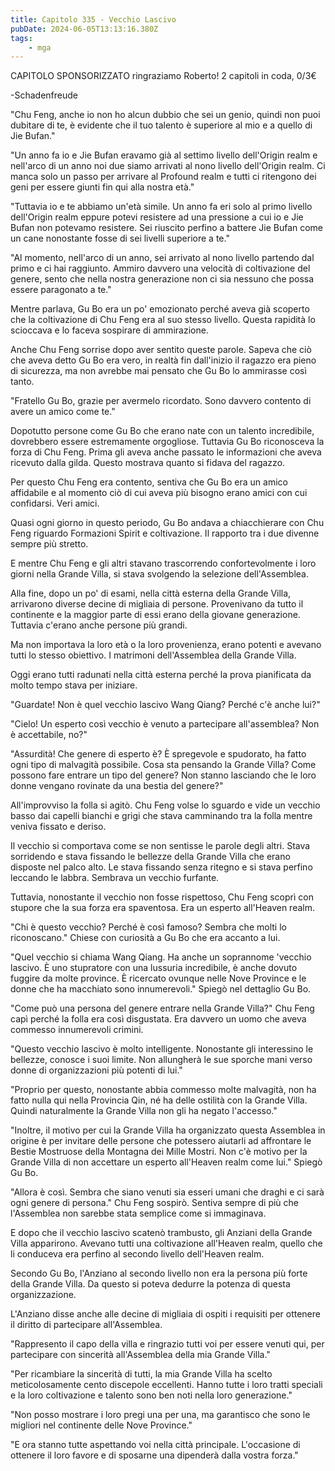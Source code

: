```yaml
---
title: Capitolo 335 - Vecchio Lascivo
pubDate: 2024-06-05T13:13:16.380Z
tags:
    - mga
---
```

                
CAPITOLO SPONSORIZZATO ringraziamo Roberto!
2 capitoli in coda, 0/3€


-Schadenfreude


"Chu Feng, anche io non ho alcun dubbio che sei un genio, quindi non puoi dubitare di te, è evidente che il tuo talento è superiore al mio e a quello di Jie Bufan."


"Un anno fa io e Jie Bufan eravamo già al settimo livello dell'Origin realm e nell'arco di un anno noi due siamo arrivati al nono livello dell'Origin realm. Ci manca solo un passo per arrivare al Profound realm e tutti ci ritengono dei geni per essere giunti fin qui alla nostra età."


"Tuttavia io e te abbiamo un'età simile. Un anno fa eri solo al primo livello dell'Origin realm eppure potevi resistere ad una pressione a cui io e Jie Bufan non potevamo resistere. Sei riuscito perfino a battere Jie Bufan come un cane nonostante fosse di sei livelli superiore a te."


"Al momento, nell'arco di un anno, sei arrivato al nono livello partendo dal primo e ci hai raggiunto. Ammiro davvero una velocità di coltivazione del genere, sento che nella nostra generazione non ci sia nessuno che possa essere paragonato a te."


Mentre parlava, Gu Bo era un po' emozionato perché aveva già scoperto che la coltivazione di Chu Feng era al suo stesso livello. Questa rapidità lo scioccava e lo faceva sospirare di ammirazione.


Anche Chu Feng sorrise dopo aver sentito queste parole. Sapeva che ciò che aveva detto Gu Bo era vero, in realtà fin dall'inizio il ragazzo era pieno di sicurezza, ma non avrebbe mai pensato che Gu Bo lo ammirasse così tanto.


"Fratello Gu Bo, grazie per avermelo ricordato. Sono davvero contento di avere un amico come te."


Dopotutto persone come Gu Bo che erano nate con un talento incredibile, dovrebbero essere estremamente orgogliose. Tuttavia Gu Bo riconosceva la forza di Chu Feng. Prima gli aveva anche passato le informazioni che aveva ricevuto dalla gilda. Questo mostrava quanto si fidava del ragazzo.


Per questo Chu Feng era contento, sentiva che Gu Bo era un amico affidabile e al momento ciò di cui aveva più bisogno erano amici con cui confidarsi. Veri amici.


Quasi ogni giorno in questo periodo, Gu Bo andava a chiacchierare con Chu Feng riguardo Formazioni Spirit e coltivazione. Il rapporto tra i due divenne sempre più stretto.


E mentre Chu Feng e gli altri stavano trascorrendo confortevolmente i loro giorni nella Grande Villa, si stava svolgendo la selezione dell'Assemblea.


Alla fine, dopo un po' di esami, nella città esterna della Grande Villa, arrivarono diverse decine di migliaia di persone. Provenivano da tutto il continente e la maggior parte di essi erano della giovane generazione. Tuttavia c'erano anche persone più grandi.


Ma non importava la loro età o la loro provenienza, erano potenti e avevano tutti lo stesso obiettivo. I matrimoni dell'Assemblea della Grande Villa.


Oggi erano tutti radunati nella città esterna perché la prova pianificata da molto tempo stava per iniziare.


"Guardate! Non è quel vecchio lascivo Wang Qiang? Perché c'è anche lui?"


"Cielo! Un esperto così vecchio è venuto a partecipare all'assemblea? Non è accettabile, no?"


"Assurdità! Che genere di esperto è? È spregevole e spudorato, ha fatto ogni tipo di malvagità possibile. Cosa sta pensando la Grande Villa? Come possono fare entrare un tipo del genere? Non stanno lasciando che le loro donne vengano rovinate da una bestia del genere?"


All'improvviso la folla si agitò. Chu Feng volse lo sguardo e vide un vecchio basso dai capelli bianchi e grigi che stava camminando tra la folla mentre veniva fissato e deriso.


Il vecchio si comportava come se non sentisse le parole degli altri. Stava sorridendo e stava fissando le bellezze della Grande Villa che erano disposte nel palco alto. Le stava fissando senza ritegno e si stava perfino leccando le labbra. Sembrava un vecchio furfante.


Tuttavia, nonostante il vecchio non fosse rispettoso, Chu Feng scoprì con stupore che la sua forza era spaventosa. Era un esperto all'Heaven realm.


"Chi è questo vecchio? Perché è così famoso? Sembra che molti lo riconoscano." Chiese con curiosità a Gu Bo che era accanto a lui.


"Quel vecchio si chiama Wang Qiang. Ha anche un soprannome 'vecchio lascivo. È uno stupratore con una lussuria incredibile, è anche dovuto fuggire da molte province. È ricercato ovunque nelle Nove Province e le donne che ha macchiato sono innumerevoli." Spiegò nel dettaglio Gu Bo.


"Come può una persona del genere entrare nella Grande Villa?" Chu Feng capì perché la folla era così disgustata. Era davvero un uomo che aveva commesso innumerevoli crimini.


"Questo vecchio lascivo è molto intelligente. Nonostante gli interessino le bellezze, conosce i suoi limite. Non allungherà le sue sporche mani verso donne di organizzazioni più potenti di lui."


"Proprio per questo, nonostante abbia commesso molte malvagità, non ha fatto nulla qui nella Provincia Qin, né ha delle ostilità con la Grande Villa. Quindi naturalmente la Grande Villa non gli ha negato l'accesso."


"Inoltre, il motivo per cui la Grande Villa ha organizzato questa Assemblea in origine è per invitare delle persone che potessero aiutarli ad affrontare le Bestie Mostruose della Montagna dei Mille Mostri. Non c'è motivo per la Grande Villa di non accettare un esperto all'Heaven realm come lui." Spiegò Gu Bo.


"Allora è così. Sembra che siano venuti sia esseri umani che draghi e ci sarà ogni genere di persona." Chu Feng sospirò. Sentiva sempre di più che l'Assemblea non sarebbe stata semplice come si immaginava.


E dopo che il vecchio lascivo scatenò trambusto, gli Anziani della Grande Villa apparirono. Avevano tutti una coltivazione all'Heaven realm, quello che li conduceva era perfino al secondo livello dell'Heaven realm.


Secondo Gu Bo, l'Anziano al secondo livello non era la persona più forte della Grande Villa. Da questo si poteva dedurre la potenza di questa organizzazione.


L'Anziano disse anche alle decine di migliaia di ospiti i requisiti per ottenere il diritto di partecipare all'Assemblea.


"Rappresento il capo della villa e ringrazio tutti voi per essere venuti qui, per partecipare con sincerità all'Assemblea della mia Grande Villa."


"Per ricambiare la sincerità di tutti, la mia Grande Villa ha scelto meticolosamente cento discepole eccellenti. Hanno tutte i loro tratti speciali e la loro coltivazione e talento sono ben noti nella loro generazione."


"Non posso mostrare i loro pregi una per una, ma garantisco che sono le migliori nel continente delle Nove Province."


"E ora stanno tutte aspettando voi nella città principale. L'occasione di ottenere il loro favore e di sposarne una dipenderà dalla vostra forza."









